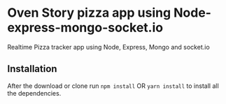 # Oven Story pizza app using Node-express-mongo-socket.io

Realtime Pizza tracker app using Node, Express, Mongo and socket.io


## Installation 
After the download or clone run `npm install` OR `yarn install` to install all the dependencies.